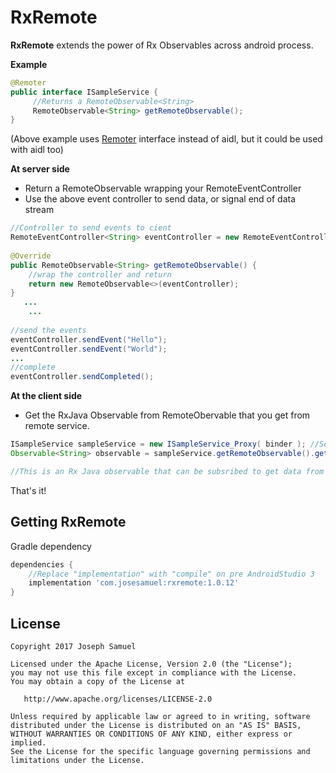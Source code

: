 # RxRemote

**RxRemote** extends the power of Rx Observables across android process. 

**Example**


```java
@Remoter
public interface ISampleService {
     //Returns a RemoteObservable<String> 
     RemoteObservable<String> getRemoteObservable();
}

```
(Above example uses [Remoter](https://bit.ly/Remoter) interface instead of aidl, but it could be used with aidl too)

**At server side**

* Return a RemoteObservable wrapping your RemoteEventController
* Use the above event controller to send data, or signal end of data stream

```java
//Controller to send events to cient
RemoteEventController<String> eventController = new RemoteEventController<>();
 			
@Override
public RemoteObservable<String> getRemoteObservable() {
	//wrap the controller and return  	
	return new RemoteObservable<>(eventController);
}	
   ...
   	...
        	
//send the events
eventController.sendEvent("Hello");
eventController.sendEvent("World");
...
//complete
eventController.sendCompleted();

```



**At the client side**

* Get the RxJava Observable from RemoteObervable that you get from remote service.


```java
ISampleService sampleService = new ISampleService_Proxy( binder ); //See remoter
Observable<String> observable = sampleService.getRemoteObservable().getObservable();

//This is an Rx Java observable that can be subsribed to get data from your remote service

```

That's it! 



Getting RxRemote
--------

Gradle dependency

```groovy
dependencies {
	//Replace "implementation" with "compile" on pre AndroidStudio 3
    implementation 'com.josesamuel:rxremote:1.0.12'
}
```


License
-------

    Copyright 2017 Joseph Samuel

    Licensed under the Apache License, Version 2.0 (the "License");
    you may not use this file except in compliance with the License.
    You may obtain a copy of the License at

       http://www.apache.org/licenses/LICENSE-2.0

    Unless required by applicable law or agreed to in writing, software
    distributed under the License is distributed on an "AS IS" BASIS,
    WITHOUT WARRANTIES OR CONDITIONS OF ANY KIND, either express or implied.
    See the License for the specific language governing permissions and
    limitations under the License.


